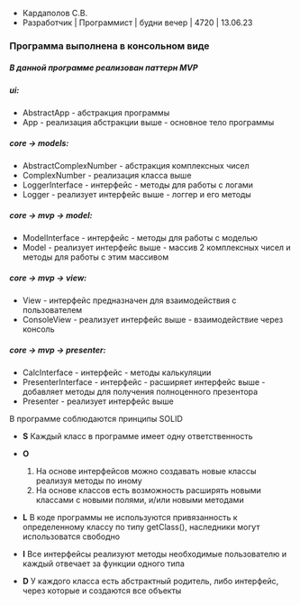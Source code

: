* Кардаполов С.В.
* Разработчик | Программист | будни вечер | 4720 | 13.06.23

### Программа выполнена в консольном виде

##### В данной программе реализован паттерн MVP

##### ui:
* AbstractApp - абстракция программы
* App - реализация абстракции выше - основное тело программы

##### core -> models:
* AbstractComplexNumber - абстракция комплексных чисел
* ComplexNumber - реализация класса выше
* LoggerInterface - интерфейс - методы для работы с логами
* Logger - реализует интерфейс выше - логгер и его методы

##### core -> mvp -> model:
* ModelInterface - интерфейс - методы для работы с моделью
* Model - реализует интерфейс выше - массив 2 комплексных чисел и методы для работы с этим массивом

##### core -> mvp -> view:
* View - интерфейс предназначен для взаимодействия с пользователем
* ConsoleView - реализует интерфейс выше - взаимодействие через консоль

##### core -> mvp -> presenter:
* CalcInterface - интерфейс - методы калькуляции
* PresenterInterface - интерфейс - расширяет интерфейс выше - добавляет методы для получения полноценного презентора
* Presenter - реализует интерфейс выше

В программе соблюдаются принципы SOLID

* **S** Каждый класс в программе имеет одну ответственность

* **O**
  1. На основе интерфейсов можно создавать новые классы реализуя методы по иному 
  2. На основе классов есть возможность расширять новыми классами с новыми полями, и/или новыми методами

* **L** В коде программы не используются привязанность к определенному классу по типу getClass(), наследники могут использоватся свободно

* **I** Все интерфейсы реализуют методы необходимые пользователю и каждый отвечает за функции одного типа

* **D** У каждого класса есть абстрактный родитель, либо интерфейс, через которые и создаются все объекты